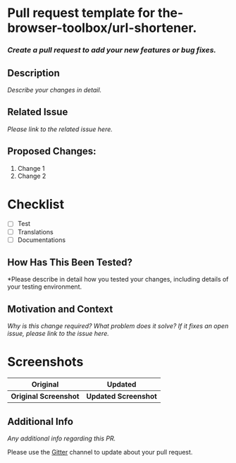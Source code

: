 # **Pull request template for the-browser-toolbox/url-shortener.**
### *Create a pull request to add your new features or bug fixes.*


<!--- Provide a general summary of your changes in the Title above -->

## Description
 *Describe your changes in detail.*
<!--- Describe your changes in detail -->

## Related Issue
 *Please link to the related issue here.*
<!--- Please link to the issue here: -->

## Proposed Changes:
   1.  Change 1
   1.  Change 2
   
# Checklist
- [ ] Test
- [ ] Translations
- [ ] Documentations

## How Has This Been Tested?
 *Please describe in detail how you tested your changes, including details of your testing environment.
<!--- Please describe in detail how you tested your changes. -->
<!--- Include details of your testing environment, and the tests you ran to -->
<!--- see how your change affects other areas of the code, etc. -->

## Motivation and Context
 *Why is this change required? What problem does it solve?*
 *If it fixes an open issue, please link to the issue here.*
<!--- Why is this change required? What problem does it solve? -->
<!--- If it fixes an open issue, please link to the issue here. -->

# Screenshots
Original              |  Updated
:-------------------------: | :-------------------------:
**Original Screenshot**     | **Updated Screenshot**

## Additional Info
 *Any additional info regarding this PR.*

Please use the [Gitter](https://gitter.im/the-browser-toolbox/community) channel to update about your pull request.

